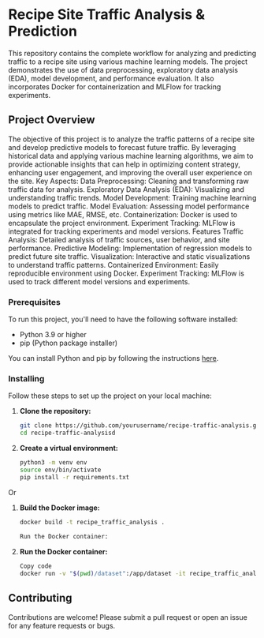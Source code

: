 # Recipe Site Traffic Analysis & Prediction

This repository contains the complete workflow for analyzing and predicting traffic to a recipe site using various machine learning models. The project demonstrates the use of data preprocessing, exploratory data analysis (EDA), model development, and performance evaluation. It also incorporates Docker for containerization and MLFlow for tracking experiments.

## Project Overview

The objective of this project is to analyze the traffic patterns of a recipe site and develop predictive models to forecast future traffic. By leveraging historical data and applying various machine learning algorithms, we aim to provide actionable insights that can help in optimizing content strategy, enhancing user engagement, and improving the overall user experience on the site.
Key Aspects:
Data Preprocessing: Cleaning and transforming raw traffic data for analysis.
Exploratory Data Analysis (EDA): Visualizing and understanding traffic trends.
Model Development: Training machine learning models to predict traffic.
Model Evaluation: Assessing model performance using metrics like MAE, RMSE, etc.
Containerization: Docker is used to encapsulate the project environment.
Experiment Tracking: MLFlow is integrated for tracking experiments and model versions.
Features
Traffic Analysis: Detailed analysis of traffic sources, user behavior, and site performance.
Predictive Modeling: Implementation of regression models to predict future site traffic.
Visualization: Interactive and static visualizations to understand traffic patterns.
Containerized Environment: Easily reproducible environment using Docker.
Experiment Tracking: MLFlow is used to track different model versions and experiments.

### Prerequisites

To run this project, you'll need to have the following software installed:

- Python 3.9 or higher
- pip (Python package installer)

You can install Python and pip by following the instructions [here](https://www.python.org/downloads/).

### Installing

Follow these steps to set up the project on your local machine:

1. **Clone the repository:**

   ```bash
   git clone https://github.com/yourusername/recipe-traffic-analysis.git
   cd recipe-traffic-analysisd

2. **Create a virtual environment:**

   ```bash
   python3 -m venv env
   source env/bin/activate
   pip install -r requirements.txt
Or 

1. **Build the Docker image:**

   ```bash
   docker build -t recipe_traffic_analysis .
  
   Run the Docker container:
2. **Run the Docker container:**

   ```bash
   Copy code
   docker run -v "$(pwd)/dataset":/app/dataset -it recipe_traffic_analysis

## Contributing
Contributions are welcome! Please submit a pull request or open an issue for any feature requests or bugs.




